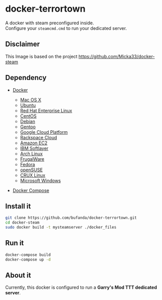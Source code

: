# docker-terrortown

A docker with steam preconfigured inside.  
Configure your `steamcmd.cmd` to run your dedicated server.  


## Disclaimer

This Image is based on the project https://github.com/Micka33/docker-steam


## Dependency

- [Docker](https://www.docker.com/)  
  - [Mac OS X](https://docs.docker.com/installation/mac/)  
  - [Ubuntu](https://docs.docker.com/installation/ubuntulinux/)  
  - [Red Hat Enterprise Linux](https://docs.docker.com/installation/rhel/)
  - [CentOS](https://docs.docker.com/installation/centos/)
  - [Debian](https://docs.docker.com/installation/debian/)
  - [Gentoo](https://docs.docker.com/installation/gentoolinux/)
  - [Google Cloud Platform](https://docs.docker.com/installation/google/)
  - [Rackspace Cloud](https://docs.docker.com/installation/rackspace/)
  - [Amazon EC2](https://docs.docker.com/installation/amazon/)
  - [IBM Softlayer](https://docs.docker.com/installation/softlayer/)
  - [Arch Linux](https://docs.docker.com/installation/archlinux/)
  - [FrugalWare](https://docs.docker.com/installation/frugalware/)
  - [Fedora](https://docs.docker.com/installation/fedora/)
  - [openSUSE](https://docs.docker.com/installation/openSUSE/)
  - [CRUX Linux](https://docs.docker.com/installation/cruxlinux/)
  - [Microsoft Windows](https://docs.docker.com/installation/windows/)

- [Docker Compose](https://www.docker.com/)

## Install it

```bash
git clone https://github.com/bufanda/docker-terrortown.git
cd docker-steam
sudo docker build -t mysteamserver ./docker_files
```

## Run it

```bash
docker-compose build
docker-compose up -d
```

## About it

Currently, this docker is configured to run a **Garry's Mod TTT dedicated server**.
